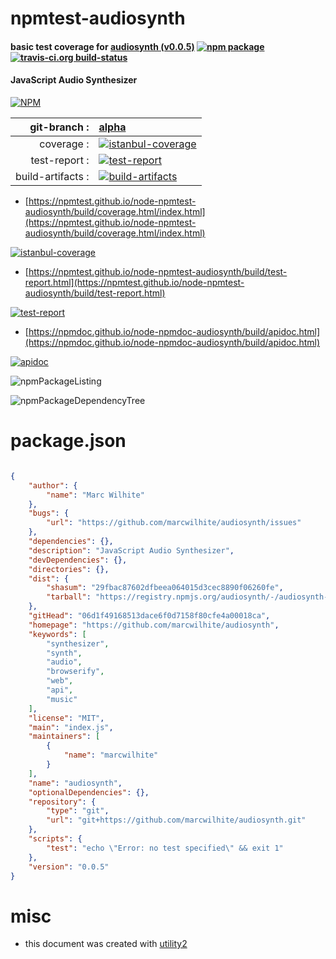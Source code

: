 # npmtest-audiosynth

#### basic test coverage for  [audiosynth (v0.0.5)](https://github.com/marcwilhite/audiosynth)  [![npm package](https://img.shields.io/npm/v/npmtest-audiosynth.svg?style=flat-square)](https://www.npmjs.org/package/npmtest-audiosynth) [![travis-ci.org build-status](https://api.travis-ci.org/npmtest/node-npmtest-audiosynth.svg)](https://travis-ci.org/npmtest/node-npmtest-audiosynth)

#### JavaScript Audio Synthesizer

[![NPM](https://nodei.co/npm/audiosynth.png?downloads=true&downloadRank=true&stars=true)](https://www.npmjs.com/package/audiosynth)

| git-branch : | [alpha](https://github.com/npmtest/node-npmtest-audiosynth/tree/alpha)|
|--:|:--|
| coverage : | [![istanbul-coverage](https://npmtest.github.io/node-npmtest-audiosynth/build/coverage.badge.svg)](https://npmtest.github.io/node-npmtest-audiosynth/build/coverage.html/index.html)|
| test-report : | [![test-report](https://npmtest.github.io/node-npmtest-audiosynth/build/test-report.badge.svg)](https://npmtest.github.io/node-npmtest-audiosynth/build/test-report.html)|
| build-artifacts : | [![build-artifacts](https://npmtest.github.io/node-npmtest-audiosynth/glyphicons_144_folder_open.png)](https://github.com/npmtest/node-npmtest-audiosynth/tree/gh-pages/build)|

- [https://npmtest.github.io/node-npmtest-audiosynth/build/coverage.html/index.html](https://npmtest.github.io/node-npmtest-audiosynth/build/coverage.html/index.html)

[![istanbul-coverage](https://npmtest.github.io/node-npmtest-audiosynth/build/screenCapture.buildCi.browser.%252Ftmp%252Fbuild%252Fcoverage.lib.html.png)](https://npmtest.github.io/node-npmtest-audiosynth/build/coverage.html/index.html)

- [https://npmtest.github.io/node-npmtest-audiosynth/build/test-report.html](https://npmtest.github.io/node-npmtest-audiosynth/build/test-report.html)

[![test-report](https://npmtest.github.io/node-npmtest-audiosynth/build/screenCapture.buildCi.browser.%252Ftmp%252Fbuild%252Ftest-report.html.png)](https://npmtest.github.io/node-npmtest-audiosynth/build/test-report.html)

- [https://npmdoc.github.io/node-npmdoc-audiosynth/build/apidoc.html](https://npmdoc.github.io/node-npmdoc-audiosynth/build/apidoc.html)

[![apidoc](https://npmdoc.github.io/node-npmdoc-audiosynth/build/screenCapture.buildCi.browser.%252Ftmp%252Fbuild%252Fapidoc.html.png)](https://npmdoc.github.io/node-npmdoc-audiosynth/build/apidoc.html)

![npmPackageListing](https://npmtest.github.io/node-npmtest-audiosynth/build/screenCapture.npmPackageListing.svg)

![npmPackageDependencyTree](https://npmtest.github.io/node-npmtest-audiosynth/build/screenCapture.npmPackageDependencyTree.svg)



# package.json

```json

{
    "author": {
        "name": "Marc Wilhite"
    },
    "bugs": {
        "url": "https://github.com/marcwilhite/audiosynth/issues"
    },
    "dependencies": {},
    "description": "JavaScript Audio Synthesizer",
    "devDependencies": {},
    "directories": {},
    "dist": {
        "shasum": "29fbac87602dfbeea064015d3cec8890f06260fe",
        "tarball": "https://registry.npmjs.org/audiosynth/-/audiosynth-0.0.5.tgz"
    },
    "gitHead": "06d1f49168513dace6f0d7158f80cfe4a00018ca",
    "homepage": "https://github.com/marcwilhite/audiosynth",
    "keywords": [
        "synthesizer",
        "synth",
        "audio",
        "browserify",
        "web",
        "api",
        "music"
    ],
    "license": "MIT",
    "main": "index.js",
    "maintainers": [
        {
            "name": "marcwilhite"
        }
    ],
    "name": "audiosynth",
    "optionalDependencies": {},
    "repository": {
        "type": "git",
        "url": "git+https://github.com/marcwilhite/audiosynth.git"
    },
    "scripts": {
        "test": "echo \"Error: no test specified\" && exit 1"
    },
    "version": "0.0.5"
}
```



# misc
- this document was created with [utility2](https://github.com/kaizhu256/node-utility2)
